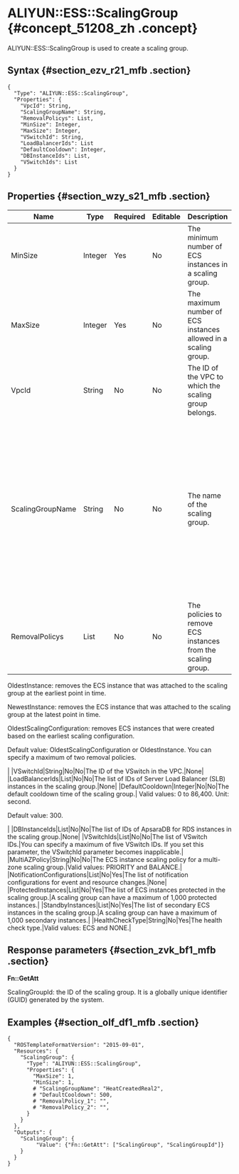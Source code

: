 # ALIYUN::ESS::ScalingGroup {#concept_51208_zh .concept}

ALIYUN::ESS::ScalingGroup is used to create a scaling group.

## Syntax {#section_ezv_r21_mfb .section}

```language-json
{
  "Type": "ALIYUN::ESS::ScalingGroup",
  "Properties": {
    "VpcId": String,
    "ScalingGroupName": String,
    "RemovalPolicys": List,
    "MinSize": Integer,
    "MaxSize": Integer,
    "VSwitchId": String,
    "LoadBalancerIds": List
    "DefaultCooldown": Integer,
    "DBInstanceIds": List,
    "VSwitchIds": List
  }
}
```

## Properties {#section_wzy_s21_mfb .section}

|Name|Type|Required|Editable|Description|Validity|
|----|----|--------|--------|-----------|--------|
|MinSize|Integer|Yes|No|The minimum number of ECS instances in a scaling group.|Valid values: 0 to 100.|
|MaxSize|Integer|Yes|No|The maximum number of ECS instances allowed in a scaling group.|Valid values: 0 to 100.|
|VpcId|String|No|No|The ID of the VPC to which the scaling group belongs.|None|
|ScalingGroupName|String|No|No|The name of the scaling group.|The name must be 2 to 40 characters in length and can contain letters, digits, underscores \(\_\), hyphens \(-\), and periods \(.\). It must start with a digit or letter. This parameter must be unique in a region and under an Alibaba Cloud account. Default value: ScalingGroupId.|
|RemovalPolicys|List|No|No|The policies to remove ECS instances from the scaling group.| Valid values:

 OldestInstance: removes the ECS instance that was attached to the scaling group at the earliest point in time.

 NewestInstance: removes the ECS instance that was attached to the scaling group at the latest point in time.

 OldestScalingConfiguration: removes ECS instances that were created based on the earliest scaling configuration.

 Default value: OldestScalingConfiguration or OldestInstance. You can specify a maximum of two removal policies.

 |
|VSwitchId|String|No|No|The ID of the VSwitch in the VPC.|None|
|LoadBalancerIds|List|No|No|The list of IDs of Server Load Balancer \(SLB\) instances in the scaling group.|None|
|DefaultCooldown|Integer|No|No|The default cooldown time of the scaling group.| Valid values: 0 to 86,400. Unit: second.

 Default value: 300.

 |
|DBInstanceIds|List|No|No|The list of IDs of ApsaraDB for RDS instances in the scaling group.|None|
|VSwitchIds|List|No|No|The list of VSwitch IDs.|You can specify a maximum of five VSwitch IDs. If you set this parameter, the VSwitchId parameter becomes inapplicable.|
|MultiAZPolicy|String|No|No|The ECS instance scaling policy for a multi-zone scaling group.|Valid values: PRIORITY and BALANCE.|
|NotificationConfigurations|List|No|Yes|The list of notification configurations for event and resource changes.|None|
|ProtectedInstances|List|No|Yes|The list of ECS instances protected in the scaling group.|A scaling group can have a maximum of 1,000 protected instances.|
|StandbyInstances|List|No|Yes|The list of secondary ECS instances in the scaling group.|A scaling group can have a maximum of 1,000 secondary instances.|
|HealthCheckType|String|No|Yes|The health check type.|Valid values: ECS and NONE.|

## Response parameters {#section_zvk_bf1_mfb .section}

**Fn::GetAtt**

ScalingGroupId: the ID of the scaling group. It is a globally unique identifier \(GUID\) generated by the system.

## Examples {#section_olf_df1_mfb .section}

```language-json
{
  "ROSTemplateFormatVersion": "2015-09-01",
  "Resources": {
    "ScalingGroup": {
      "Type": "ALIYUN::ESS::ScalingGroup",
      "Properties": {
        "MaxSize": 1,
        "MinSize": 1,
        # "ScalingGroupName": "HeatCreatedReal2",
        # "DefaultCooldown": 500,
        # "RemovalPolicy_1": "",
        # "RemovalPolicy_2": "",
      }
    }
  },
  "Outputs": {
    "ScalingGroup": {
         "Value": {"Fn::GetAtt": ["ScalingGroup", "ScalingGroupId"]}
    }
  }
}
```

